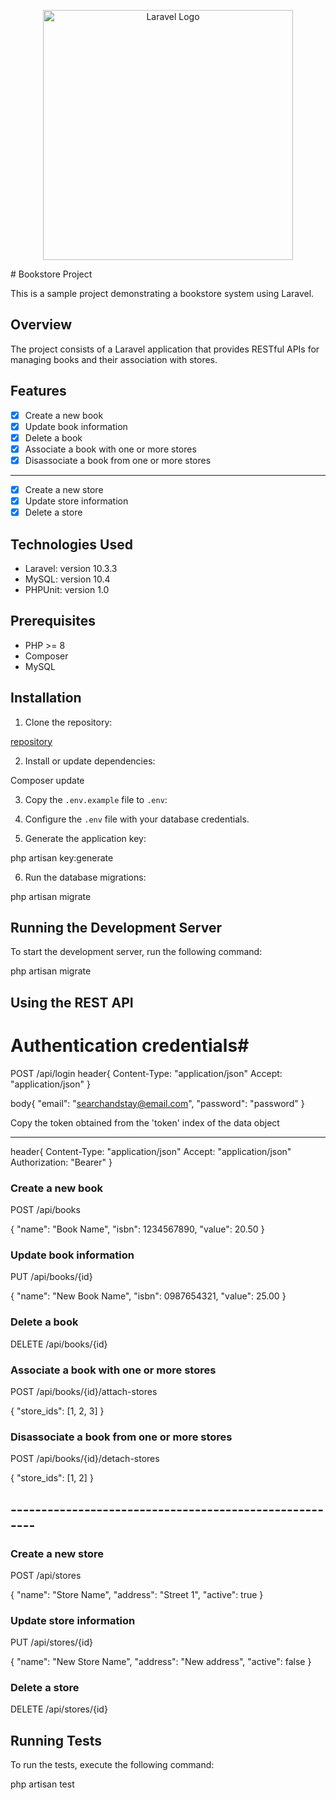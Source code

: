 <p align="center"><a href="https://laravel.com" target="_blank"><img src="https://assets.searchandstay.com/midias/60a34d82cc193.png" width="400" alt="Laravel Logo"></a></p>
# Bookstore Project

This is a sample project demonstrating a bookstore system using Laravel.

## Overview

The project consists of a Laravel application that provides RESTful APIs for managing books and their association with stores.

## Features

-   [x] Create a new book
-   [x] Update book information
-   [x] Delete a book
-   [x] Associate a book with one or more stores
-   [x] Disassociate a book from one or more stores
-----------------------------------------------------
-   [x] Create a new store
-   [x] Update store information
-   [x] Delete a store

## Technologies Used

-   Laravel: version 10.3.3
-   MySQL: version 10.4
-   PHPUnit: version 1.0

## Prerequisites

-   PHP >= 8
-   Composer
-   MySQL

## Installation

1. Clone the repository:

 <p><a href='https://github.com/Hamiltonspinola/searchAndStay.git'>repository</a></p>

2. Install or update dependencies:

 <p>Composer update</p>

3. Copy the `.env.example` file to `.env`:

4. Configure the `.env` file with your database credentials.

5. Generate the application key:
 <p>php artisan key:generate</p>

6. Run the database migrations:
 <p>php artisan migrate</p>

## Running the Development Server

To start the development server, run the following command:

 <p>php artisan migrate</p>

## Using the REST API
# Authentication credentials#
POST /api/login
header{
    Content-Type: "application/json"
    Accept: "application/json"
}

body{
    "email": "searchandstay@email.com",
    "password": "password"
}
<p>Copy the token obtained from the 'token' index of the data object</p>

--------------------------------------------------------------
header{
    Content-Type: "application/json"
    Accept: "application/json"
    Authorization: "Bearer"
}



### Create a new book

POST /api/books

{
"name": "Book Name",
"isbn": 1234567890,
"value": 20.50
}


### Update book information

PUT /api/books/{id}

{
"name": "New Book Name",
"isbn": 0987654321,
"value": 25.00
}

### Delete a book

DELETE /api/books/{id}

### Associate a book with one or more stores

POST /api/books/{id}/attach-stores

{
"store_ids": [1, 2, 3]
}

### Disassociate a book from one or more stores

POST /api/books/{id}/detach-stores

{
"store_ids": [1, 2]
}

## ------------------------------------------------------- ##
### Create a new store

POST /api/stores

{
"name": "Store Name",
"address": "Street 1",
"active": true
}


### Update store information

PUT /api/stores/{id}

{
"name": "New Store Name",
"address": "New address",
"active": false
}

### Delete a store

DELETE /api/stores/{id}

## Running Tests

To run the tests, execute the following command:

php artisan test
